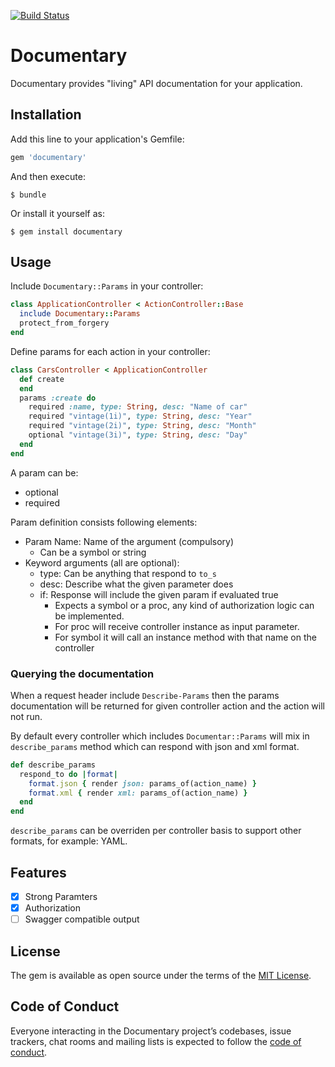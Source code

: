 [![Build Status](https://travis-ci.org/bonyiii/documentary.svg?branch=master)](https://travis-ci.org/bonyiii/documentary)

# Documentary

Documentary provides "living" API documentation for your application.

## Installation

Add this line to your application's Gemfile:

```ruby
gem 'documentary'
```

And then execute:

    $ bundle

Or install it yourself as:

    $ gem install documentary

## Usage

Include ```Documentary::Params``` in your controller:

``` ruby
class ApplicationController < ActionController::Base
  include Documentary::Params
  protect_from_forgery
end
```

Define params for each action in your controller:

``` ruby
class CarsController < ApplicationController
  def create
  end
  params :create do
    required :name, type: String, desc: "Name of car"
    required "vintage(1i)", type: String, desc: "Year"
    required "vintage(2i)", type: String, desc: "Month"
    optional "vintage(3i)", type: String, desc: "Day"
  end
end
```

A param can be:
  - optional
  - required

Param definition consists following elements:

  - Param Name: Name of the argument (compulsory)
    - Can be a symbol or string
  - Keyword arguments (all are optional):
	  - type: Can be anything that respond to ```to_s```
	  - desc: Describe what the given parameter does
	  - if: Response will include the given param if evaluated true
		  -  Expects a symbol or a proc, any kind of authorization logic can be implemented.
		  - For proc will receive controller instance as input parameter.
		  - For symbol it will call an instance method with that name on the controller

### Querying the documentation

When a request header include ```Describe-Params``` then the params documentation will be returned
for given controller action and the action will not run.

By default every controller which includes ```Documentar::Params``` will mix in ```describe_params```
method which can respond with json and xml format.

```ruby
def describe_params
  respond_to do |format|
    format.json { render json: params_of(action_name) }
    format.xml { render xml: params_of(action_name) }
  end
end
```

```describe_params``` can be overriden per controller basis to support other formats, for example: YAML.

## Features


- [X] Strong Paramters
- [X] Authorization
- [ ] Swagger compatible output

## License

The gem is available as open source under the terms of the [MIT License](https://opensource.org/licenses/MIT).

## Code of Conduct

Everyone interacting in the Documentary project’s codebases, issue trackers, chat rooms and mailing lists is expected to follow the [code of conduct](https://github.com/[USERNAME]/documentary/blob/master/CODE_OF_CONDUCT.md).
